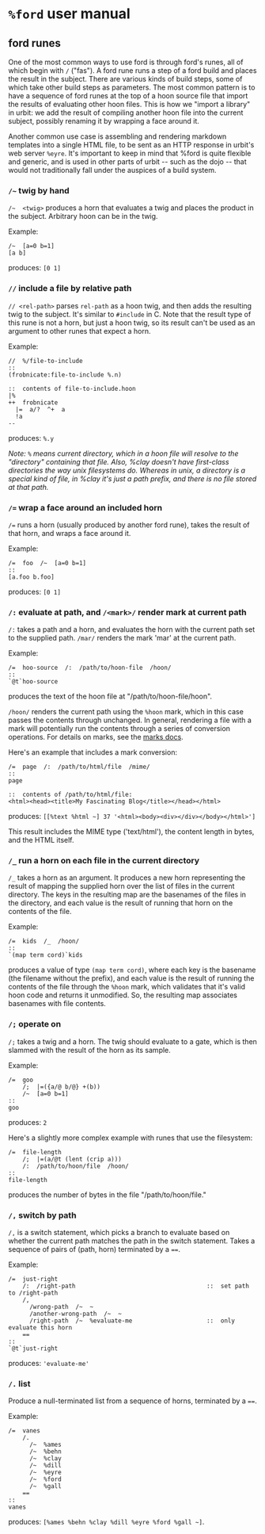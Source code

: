 # `%ford` user manual

## ford runes

One of the most common ways to use ford is through ford's runes, all of which begin with `/` ("fas"). A ford rune runs a step of a ford build and places the result in the subject. There are various kinds of build steps, some of which take other build steps as parameters. The most common pattern is to have a sequence of ford runes at the top of a hoon source file that import the results of evaluating other hoon files. This is how we "import a library" in urbit: we add the result of compiling another hoon file into the current subject, possibly renaming it by wrapping a face around it.

Another common use case is assembling and rendering markdown templates into a single HTML file, to be sent as an HTTP response in urbit's web server `%eyre`. It's important to keep in mind that %ford is quite flexible and generic, and is used in other parts of urbit -- such as the dojo -- that would not traditionally fall under the auspices of a build system.

### `/~` twig by hand

`/~  <twig>` produces a horn that evaluates a twig and places the product
in the subject. Arbitrary hoon can be in the twig.

Example:
```
/~  [a=0 b=1]
[a b]
```
produces:
`[0 1]`

### `//` include a file by relative path

`// <rel-path>` parses `rel-path` as a hoon twig, and then adds the resulting
twig to the subject. It's similar to `#include` in C. Note that the result type
of this rune is not a horn, but just a hoon twig, so its result can't be used
as an argument to other runes that expect a horn.

Example:
```
//  %/file-to-include
::
(frobnicate:file-to-include %.n)

::  contents of file-to-include.hoon
|%
++  frobnicate
  |=  a/?  ^+  a
  !a
--
```
produces: `%.y`

_Note: `%` means current directory, which in a hoon file will resolve to the
"directory" containing that file. Also, %clay doesn't have first-class
directories the way unix filesystems do. Whereas in unix, a directory is a
special kind of file, in %clay it's just a path prefix, and there is no file
stored at that path._

### `/=` wrap a face around an included horn

`/=` runs a horn (usually produced by another ford rune), takes the result of
that horn, and wraps a face around it.

Example:
```
/=  foo  /~  [a=0 b=1]
::
[a.foo b.foo]
```
produces: `[0 1]`

### `/:` evaluate at path, and `/<mark>/` render mark at current path

`/:` takes a path and a horn, and evaluates the horn with the current path set to the supplied path.
`/mar/` renders the mark 'mar' at the current path.

Example:
```
/=  hoo-source  /:  /path/to/hoon-file  /hoon/
::
`@t`hoo-source
```

produces the text of the hoon file at "/path/to/hoon-file/hoon".

`/hoon/` renders the current path using the `%hoon` mark, which in this case
passes the contents through unchanged.  In general, rendering a file with a
mark will potentially run the contents through a series of conversion
operations. For details on marks, see the
[marks docs](https://urbit.org/docs/arvo/marks).

Here's an example that includes a mark conversion:
```
/=  page  /:  /path/to/html/file  /mime/
::
page

::  contents of /path/to/html/file:
<html><head><title>My Fascinating Blog</title></head></html>
```
produces: `[[%text %html ~] 37 '<html><body><div></div></body></html>']`

This result includes the MIME type ('text/html'), the content length in bytes,
and the HTML itself.

### `/_` run a horn on each file in the current directory

`/_` takes a horn as an argument. It produces a new horn representing the
result of mapping the supplied horn over the list of files in the current
directory. The keys in the resulting map are the basenames of the files in the
directory, and each value is the result of running that horn on the contents of
the file.

Example:
```
/=  kids  /_  /hoon/
::
`(map term cord)`kids
```

produces a value of type `(map term cord)`, where each key is the basename (the
filename without the prefix), and each value is the result of running the
contents of the file through the `%hoon` mark, which validates that it's valid
hoon code and returns it unmodified. So, the resulting map associates basenames
with file contents.

### `/;` operate on

`/;` takes a twig and a horn. The twig should evaluate to a gate, which is then slammed
with the result of the horn as its sample.

Example:
```
/=  goo
    /;  |=({a/@ b/@} +(b))
    /~  [a=0 b=1]
::
goo
```

produces: `2`

Here's a slightly more complex example with runes that use the filesystem:
```
/=  file-length
    /;  |=(a/@t (lent (crip a)))
    /:  /path/to/hoon/file  /hoon/
::
file-length
```
produces the number of bytes in the file "/path/to/hoon/file."

### `/,` switch by path

`/,` is a switch statement, which picks a branch to evaluate based on
whether the current path matches the path in the switch statement. 
Takes a sequence of pairs of (path, horn) terminated by a `==`.

Example:
```
/=  just-right
    /:  /right-path                                     ::  set path to /right-path 
    /,
      /wrong-path  /~  ~
      /another-wrong-path  /~  ~
      /right-path  /~  %evaluate-me                     ::  only evaluate this horn 
    ==
::
`@t`just-right
```

produces: `'evaluate-me'`

### `/.` list

Produce a null-terminated list from a sequence of horns, terminated by a `==`.

Example:
```
/=  vanes
    /.
      /~  %ames
      /~  %behn
      /~  %clay
      /~  %dill
      /~  %eyre
      /~  %ford
      /~  %gall
    ==
::
vanes
```
produces: `[%ames %behn %clay %dill %eyre %ford %gall ~]`.
